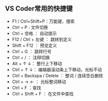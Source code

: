 ## VS Coder常用的快捷键
- F1 / Ctrl+Shift+P：万能键，搜索
- Ctrl + P : 文件切换
- Ctrl + 空格 ： 自动提示
- F12 / Ctrl + 左键 ： 跳转到定义
- Shift + F12 ： 预览定义
- Ctrl + G ： 跳转行号
- Ctrl + / ： 注释切换
- Alt + ↑ ↓： 整行上下移动
- Ctrl + ↑ ↓： 编辑器滚动条上下移动，光标不动
- Ctrl + Backspa / Delete ： 整词 / 连续空白删除
- Ctrl + → ← ： 光标整词移动
- Ctrl + F ：查找
- Ctrl + Shift + F ： 在文件中查找
